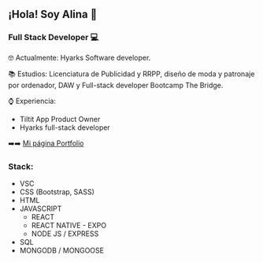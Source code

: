 ## ¡Hola! Soy Alina 👋

### Full Stack Developer :computer:

:nerd_face: Actualmente: Hyarks Software developer.

:books: Estudios: Licenciatura de Publicidad y RRPP, diseño de moda y patronaje por ordenador, DAW y Full-stack developer Bootcamp The Bridge.

:watch: Experiencia: 
- Tiltit App Product Owner
- Hyarks full-stack developer

➡️➡️ [Mi página Portfolio](https://alinabernardez.com)

### Stack:

- VSC
- CSS (Bootstrap, SASS)
- HTML
- JAVASCRIPT
  - REACT
  - REACT NATIVE - EXPO
  - NODE JS / EXPRESS
- SQL
- MONGODB / MONGOOSE

